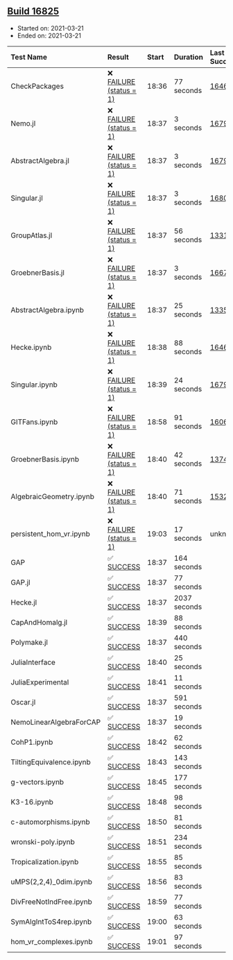 ## [Build 16825](https://oscarci.mathematik.uni-kl.de/job/oscar/16825/)

* Started on: 2021-03-21
* Ended on: 2021-03-21

| Test Name    | Result | Start | Duration | Last Success | First Failure |
|:-------------|:-------|:------|:---------|:-------------|:--------------|
| CheckPackages | ❌ [FAILURE (status = 1)](https://oscarci.mathematik.uni-kl.de/job/oscar/16825/artifact/logs/build-16825/CheckPackages.log) | 18:36 | 77 seconds | [16463](https://oscarci.mathematik.uni-kl.de/job/oscar/16463/) | [16464](https://oscarci.mathematik.uni-kl.de/job/oscar/16464/) |
| Nemo.jl | ❌ [FAILURE (status = 1)](https://oscarci.mathematik.uni-kl.de/job/oscar/16825/artifact/logs/build-16825/Nemo.jl.log) | 18:37 | 3 seconds | [16793](https://oscarci.mathematik.uni-kl.de/job/oscar/16793/) | [16794](https://oscarci.mathematik.uni-kl.de/job/oscar/16794/) |
| AbstractAlgebra.jl | ❌ [FAILURE (status = 1)](https://oscarci.mathematik.uni-kl.de/job/oscar/16825/artifact/logs/build-16825/AbstractAlgebra.jl.log) | 18:37 | 3 seconds | [16792](https://oscarci.mathematik.uni-kl.de/job/oscar/16792/) | [16793](https://oscarci.mathematik.uni-kl.de/job/oscar/16793/) |
| Singular.jl | ❌ [FAILURE (status = 1)](https://oscarci.mathematik.uni-kl.de/job/oscar/16825/artifact/logs/build-16825/Singular.jl.log) | 18:37 | 3 seconds | [16802](https://oscarci.mathematik.uni-kl.de/job/oscar/16802/) | [16803](https://oscarci.mathematik.uni-kl.de/job/oscar/16803/) |
| GroupAtlas.jl | ❌ [FAILURE (status = 1)](https://oscarci.mathematik.uni-kl.de/job/oscar/16825/artifact/logs/build-16825/GroupAtlas.jl.log) | 18:37 | 56 seconds | [13311](https://oscarci.mathematik.uni-kl.de/job/oscar/13311/) | [13312](https://oscarci.mathematik.uni-kl.de/job/oscar/13312/) |
| GroebnerBasis.jl | ❌ [FAILURE (status = 1)](https://oscarci.mathematik.uni-kl.de/job/oscar/16825/artifact/logs/build-16825/GroebnerBasis.jl.log) | 18:37 | 3 seconds | [16676](https://oscarci.mathematik.uni-kl.de/job/oscar/16676/) | [16677](https://oscarci.mathematik.uni-kl.de/job/oscar/16677/) |
| AbstractAlgebra.ipynb | ❌ [FAILURE (status = 1)](https://oscarci.mathematik.uni-kl.de/job/oscar/16825/artifact/logs/build-16825/AbstractAlgebra.ipynb.log) | 18:37 | 25 seconds | [13355](https://oscarci.mathematik.uni-kl.de/job/oscar/13355/) | [13356](https://oscarci.mathematik.uni-kl.de/job/oscar/13356/) |
| Hecke.ipynb | ❌ [FAILURE (status = 1)](https://oscarci.mathematik.uni-kl.de/job/oscar/16825/artifact/logs/build-16825/Hecke.ipynb.log) | 18:38 | 88 seconds | [16463](https://oscarci.mathematik.uni-kl.de/job/oscar/16463/) | [16464](https://oscarci.mathematik.uni-kl.de/job/oscar/16464/) |
| Singular.ipynb | ❌ [FAILURE (status = 1)](https://oscarci.mathematik.uni-kl.de/job/oscar/16825/artifact/logs/build-16825/Singular.ipynb.log) | 18:39 | 24 seconds | [16793](https://oscarci.mathematik.uni-kl.de/job/oscar/16793/) | [16794](https://oscarci.mathematik.uni-kl.de/job/oscar/16794/) |
| GITFans.ipynb | ❌ [FAILURE (status = 1)](https://oscarci.mathematik.uni-kl.de/job/oscar/16825/artifact/logs/build-16825/GITFans.ipynb.log) | 18:58 | 91 seconds | [16068](https://oscarci.mathematik.uni-kl.de/job/oscar/16068/) | [16069](https://oscarci.mathematik.uni-kl.de/job/oscar/16069/) |
| GroebnerBasis.ipynb | ❌ [FAILURE (status = 1)](https://oscarci.mathematik.uni-kl.de/job/oscar/16825/artifact/logs/build-16825/GroebnerBasis.ipynb.log) | 18:40 | 42 seconds | [13748](https://oscarci.mathematik.uni-kl.de/job/oscar/13748/) | [13749](https://oscarci.mathematik.uni-kl.de/job/oscar/13749/) |
| AlgebraicGeometry.ipynb | ❌ [FAILURE (status = 1)](https://oscarci.mathematik.uni-kl.de/job/oscar/16825/artifact/logs/build-16825/AlgebraicGeometry.ipynb.log) | 18:40 | 71 seconds | [15322](https://oscarci.mathematik.uni-kl.de/job/oscar/15322/) | [15323](https://oscarci.mathematik.uni-kl.de/job/oscar/15323/) |
| persistent_hom_vr.ipynb | ❌ [FAILURE (status = 1)](https://oscarci.mathematik.uni-kl.de/job/oscar/16825/artifact/logs/build-16825/persistent_hom_vr.ipynb.log) | 19:03 | 17 seconds | unknown | unknown |
| GAP | ✅ [SUCCESS](https://oscarci.mathematik.uni-kl.de/job/oscar/16825/artifact/logs/build-16825/GAP.log) | 18:37 | 164 seconds |  |  |
| GAP.jl | ✅ [SUCCESS](https://oscarci.mathematik.uni-kl.de/job/oscar/16825/artifact/logs/build-16825/GAP.jl.log) | 18:37 | 77 seconds |  |  |
| Hecke.jl | ✅ [SUCCESS](https://oscarci.mathematik.uni-kl.de/job/oscar/16825/artifact/logs/build-16825/Hecke.jl.log) | 18:37 | 2037 seconds |  |  |
| CapAndHomalg.jl | ✅ [SUCCESS](https://oscarci.mathematik.uni-kl.de/job/oscar/16825/artifact/logs/build-16825/CapAndHomalg.jl.log) | 18:39 | 88 seconds |  |  |
| Polymake.jl | ✅ [SUCCESS](https://oscarci.mathematik.uni-kl.de/job/oscar/16825/artifact/logs/build-16825/Polymake.jl.log) | 18:37 | 440 seconds |  |  |
| JuliaInterface | ✅ [SUCCESS](https://oscarci.mathematik.uni-kl.de/job/oscar/16825/artifact/logs/build-16825/JuliaInterface.log) | 18:40 | 25 seconds |  |  |
| JuliaExperimental | ✅ [SUCCESS](https://oscarci.mathematik.uni-kl.de/job/oscar/16825/artifact/logs/build-16825/JuliaExperimental.log) | 18:41 | 11 seconds |  |  |
| Oscar.jl | ✅ [SUCCESS](https://oscarci.mathematik.uni-kl.de/job/oscar/16825/artifact/logs/build-16825/Oscar.jl.log) | 18:37 | 591 seconds |  |  |
| NemoLinearAlgebraForCAP | ✅ [SUCCESS](https://oscarci.mathematik.uni-kl.de/job/oscar/16825/artifact/logs/build-16825/NemoLinearAlgebraForCAP.log) | 18:37 | 19 seconds |  |  |
| CohP1.ipynb | ✅ [SUCCESS](https://oscarci.mathematik.uni-kl.de/job/oscar/16825/artifact/logs/build-16825/CohP1.ipynb.log) | 18:42 | 62 seconds |  |  |
| TiltingEquivalence.ipynb | ✅ [SUCCESS](https://oscarci.mathematik.uni-kl.de/job/oscar/16825/artifact/logs/build-16825/TiltingEquivalence.ipynb.log) | 18:43 | 143 seconds |  |  |
| g-vectors.ipynb | ✅ [SUCCESS](https://oscarci.mathematik.uni-kl.de/job/oscar/16825/artifact/logs/build-16825/g-vectors.ipynb.log) | 18:45 | 177 seconds |  |  |
| K3-16.ipynb | ✅ [SUCCESS](https://oscarci.mathematik.uni-kl.de/job/oscar/16825/artifact/logs/build-16825/K3-16.ipynb.log) | 18:48 | 98 seconds |  |  |
| c-automorphisms.ipynb | ✅ [SUCCESS](https://oscarci.mathematik.uni-kl.de/job/oscar/16825/artifact/logs/build-16825/c-automorphisms.ipynb.log) | 18:50 | 81 seconds |  |  |
| wronski-poly.ipynb | ✅ [SUCCESS](https://oscarci.mathematik.uni-kl.de/job/oscar/16825/artifact/logs/build-16825/wronski-poly.ipynb.log) | 18:51 | 234 seconds |  |  |
| Tropicalization.ipynb | ✅ [SUCCESS](https://oscarci.mathematik.uni-kl.de/job/oscar/16825/artifact/logs/build-16825/Tropicalization.ipynb.log) | 18:55 | 85 seconds |  |  |
| uMPS(2,2,4)_0dim.ipynb | ✅ [SUCCESS](https://oscarci.mathematik.uni-kl.de/job/oscar/16825/artifact/logs/build-16825/uMPS-2-2-4-_0dim.ipynb.log) | 18:56 | 83 seconds |  |  |
| DivFreeNotIndFree.ipynb | ✅ [SUCCESS](https://oscarci.mathematik.uni-kl.de/job/oscar/16825/artifact/logs/build-16825/DivFreeNotIndFree.ipynb.log) | 18:59 | 77 seconds |  |  |
| SymAlgIntToS4rep.ipynb | ✅ [SUCCESS](https://oscarci.mathematik.uni-kl.de/job/oscar/16825/artifact/logs/build-16825/SymAlgIntToS4rep.ipynb.log) | 19:00 | 63 seconds |  |  |
| hom_vr_complexes.ipynb | ✅ [SUCCESS](https://oscarci.mathematik.uni-kl.de/job/oscar/16825/artifact/logs/build-16825/hom_vr_complexes.ipynb.log) | 19:01 | 97 seconds |  |  |
